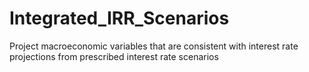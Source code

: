 # Integrated_IRR_Scenarios
Project macroeconomic variables that are consistent with interest rate projections from prescribed interest rate scenarios

